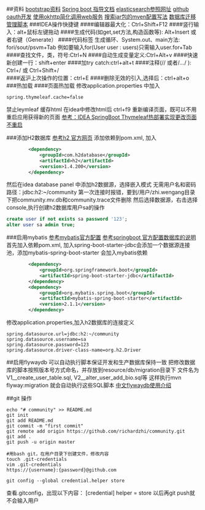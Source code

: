 
##资料
[bootstrap资料](https://v3.bootcss.com/getting-started/)
[Spring boot 指导文档](https://spring.io/guides/)
[elasticsearch参照网址](https://elasticsearch.cn/explore)
[github oauth开发](https://developer.github.com/apps/building-oauth-apps/)
[使用okhttp简化调用web服务](https://square.github.io/okhttp/)
[搜索jar包的mven配置写法](https://mvnrepository.com/)
[数据库迁移管理脚本](https://flywaydb.org/getstarted/firststeps/maven)
###IDEA操作快捷键
####编辑器最大化：Ctrl+Shift+F12
####竖行输入：alt+鼠标左键拖动
####生成代码(如get,set方法,构造函数等): Alt+Insert 或者右键（Generate）
####代码标签 生成循环、System.out、main方法:   fori/sout/psvm+Tab
例如要输入for(User user : users)只需输入user.for+Tab
####查找文件，类，符号:Ctrl+N
####自动生成变量定义:Ctrl+Alt+v
####快速新创建一行：shift+enter
####加try catch:ctrl+alt+t
####注释(// 或者/*...*/ ): Ctrl+/ 或 Ctrl+Shift+/  
####返沪上次操作的位置：ctrl+E
####删除无效的引入,选择后：ctrl+alt+o
###热加载
####页面热加载
修改application.properties 中加入
```properties
spring.thymeleaf.cache=false
```
禁止leymleaf 缓存html
在idea中修改html后 ctrl+f9 重新编译页面，既可以不用重启应用获得新的页面
[参考：IDEA SpringBoot Thymeleaf热部署实现更改页面不重启](https://blog.csdn.net/CoderBruis/article/details/89705013)

###添加H2数据库
[参考h2 官方网页](http://www.h2database.com/html/quickstart.html)
添加依赖到pom.xml, 加入
```xml
        <dependency>
            <groupId>com.h2database</groupId>
            <artifactId>h2</artifactId>
            <version>1.4.200</version>
        </dependency>
```
然后在idea database panel 中添加h2数据源，选择嵌入模式
无需用户名和密码   路径：jdbc:h2:~/community
第一次连接时报错，要到/用户/zhi.wengang目录下把community.mv.db和community.trace文件删除
然后选择数据源，右击选择console,执行创建h2数据库用户sa的操作
```sql
create user if not exists sa password '123';
alter user sa admin true;
```

###启用mybatis
[参考mybatis官方配置](http://mybatis.org/spring-boot-starter/mybatis-spring-boot-autoconfigure/)
[参考springboot 官方配置数据库的说明](https://docs.spring.io/spring-boot/docs/2.2.4.RELEASE/reference/html/spring-boot-features.html#boot-features-sql)
首先加入依赖pom.xml, 加入spring-boot-starter-jdbc会添加一个数据源连接池，添加mybatis-spring-boot-starter 会加入mybatis依赖
```xml
        <dependency>
            <groupId>org.springframework.boot</groupId>
            <artifactId>spring-boot-starter-jdbc</artifactId>
        </dependency>
        <dependency>
            <groupId>org.mybatis.spring.boot</groupId>
            <artifactId>mybatis-spring-boot-starter</artifactId>
            <version>2.1.1</version>
        </dependency>
```
修改application.properties,加入h2数据库的连接定义
```properties
spring.datasource.url=jdbc:h2:~/community
spring.datasource.username=sa
spring.datasource.password=123
spring.datasource.driver-class-name=org.h2.Driver
```
##启用flywaydb 可以自动执行脚本保证开发和生产数据库保持一致
把修改数据库的脚本按照版本号方式命名，并存放到resource/db/migration目录下
文件名为 V1__create_user_table.sql, V2__alter_user_add_bio.sql等
这样执行mvn flyway:migration 就会自动执行这些SQL脚本
[中文flywaydb使用介绍](https://www.cnblogs.com/ywjy/p/10959475.html)

##git 操作
```shell script
echo "# community" >> README.md
git init
git add README.md
git commit -m "first commit"
git remote add origin https://github.com/richardzhi/community.git
git add .
git push -u origin master

#用bash git，在用户目录下创建文件，修改内容
touch .git-credentials
vim .git-credentials
https://{username}:{password}@github.com

git config --global credential.helper store

```
查看.gitconfig，出现以下内容：
[credential] helper = store
以后再git push就不会输入用户
 